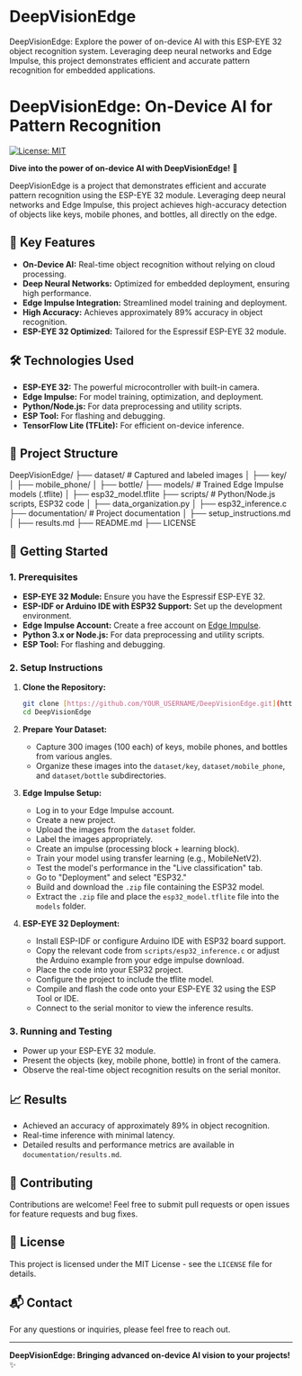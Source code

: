 # DeepVisionEdge
DeepVisionEdge: Explore the power of on-device AI with this ESP-EYE 32 object recognition system. Leveraging deep neural networks and Edge Impulse, this project demonstrates efficient and accurate pattern recognition for embedded applications.
# DeepVisionEdge: On-Device AI for Pattern Recognition

[![License: MIT](https://img.shields.io/badge/License-MIT-yellow.svg)](https://opensource.org/licenses/MIT)

**Dive into the power of on-device AI with DeepVisionEdge!** 🚀

DeepVisionEdge is a project that demonstrates efficient and accurate pattern recognition using the ESP-EYE 32 module. Leveraging deep neural networks and Edge Impulse, this project achieves high-accuracy detection of objects like keys, mobile phones, and bottles, all directly on the edge.

## 🌟 Key Features

* **On-Device AI:** Real-time object recognition without relying on cloud processing.
* **Deep Neural Networks:** Optimized for embedded deployment, ensuring high performance.
* **Edge Impulse Integration:** Streamlined model training and deployment.
* **High Accuracy:** Achieves approximately 89% accuracy in object recognition.
* **ESP-EYE 32 Optimized:** Tailored for the Espressif ESP-EYE 32 module.

## 🛠️ Technologies Used

* **ESP-EYE 32:** The powerful microcontroller with built-in camera.
* **Edge Impulse:** For model training, optimization, and deployment.
* **Python/Node.js:** For data preprocessing and utility scripts.
* **ESP Tool:** For flashing and debugging.
* **TensorFlow Lite (TFLite):** For efficient on-device inference.

## 📂 Project Structure
DeepVisionEdge/
├── dataset/             # Captured and labeled images
│   ├── key/
│   ├── mobile_phone/
│   ├── bottle/
├── models/              # Trained Edge Impulse models (.tflite)
│   ├── esp32_model.tflite
├── scripts/             # Python/Node.js scripts, ESP32 code
│   ├── data_organization.py
│   ├── esp32_inference.c
├── documentation/       # Project documentation
│   ├── setup_instructions.md
│   ├── results.md
├── README.md
├── LICENSE

## 🚀 Getting Started

### 1. Prerequisites

* **ESP-EYE 32 Module:** Ensure you have the Espressif ESP-EYE 32.
* **ESP-IDF or Arduino IDE with ESP32 Support:** Set up the development environment.
* **Edge Impulse Account:** Create a free account on [Edge Impulse](https://www.edgeimpulse.com/).
* **Python 3.x or Node.js:** For data preprocessing and utility scripts.
* **ESP Tool:** For flashing and debugging.

### 2. Setup Instructions

1.  **Clone the Repository:**
    ```bash
    git clone [https://github.com/YOUR_USERNAME/DeepVisionEdge.git](https://www.google.com/search?q=https://github.com/YOUR_USERNAME/DeepVisionEdge.git)
    cd DeepVisionEdge
    ```

2.  **Prepare Your Dataset:**
    * Capture 300 images (100 each) of keys, mobile phones, and bottles from various angles.
    * Organize these images into the `dataset/key`, `dataset/mobile_phone`, and `dataset/bottle` subdirectories.

3.  **Edge Impulse Setup:**
    * Log in to your Edge Impulse account.
    * Create a new project.
    * Upload the images from the `dataset` folder.
    * Label the images appropriately.
    * Create an impulse (processing block + learning block).
    * Train your model using transfer learning (e.g., MobileNetV2).
    * Test the model's performance in the "Live classification" tab.
    * Go to "Deployment" and select "ESP32."
    * Build and download the `.zip` file containing the ESP32 model.
    * Extract the `.zip` file and place the `esp32_model.tflite` file into the `models` folder.

4.  **ESP-EYE 32 Deployment:**
    * Install ESP-IDF or configure Arduino IDE with ESP32 board support.
    * Copy the relevant code from `scripts/esp32_inference.c` or adjust the Arduino example from your edge impulse download.
    * Place the code into your ESP32 project.
    * Configure the project to include the tflite model.
    * Compile and flash the code onto your ESP-EYE 32 using the ESP Tool or IDE.
    * Connect to the serial monitor to view the inference results.

### 3. Running and Testing

* Power up your ESP-EYE 32 module.
* Present the objects (key, mobile phone, bottle) in front of the camera.
* Observe the real-time object recognition results on the serial monitor.

## 📈 Results

* Achieved an accuracy of approximately 89% in object recognition.
* Real-time inference with minimal latency.
* Detailed results and performance metrics are available in `documentation/results.md`.

## 🤝 Contributing

Contributions are welcome! Feel free to submit pull requests or open issues for feature requests and bug fixes.

## 📄 License

This project is licensed under the MIT License - see the `LICENSE` file for details.

## 📬 Contact

For any questions or inquiries, please feel free to reach out.

---

**DeepVisionEdge: Bringing advanced on-device AI vision to your projects!** ✨
